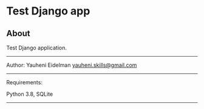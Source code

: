 Test Django app
===============


About
-----

Test Django application.
*******************
Author: Yauheni Eidelman yauheni.skills@gmail.com
*******************
Requirements:

Python 3.8, SQLite
*******************

